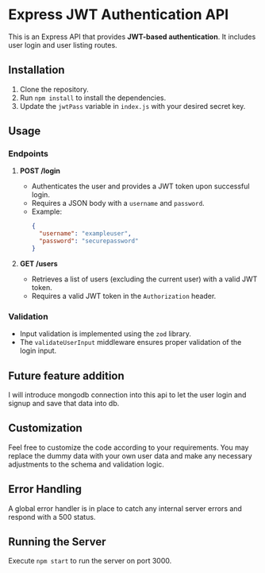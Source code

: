 # Express JWT Authentication API

This is an Express API that provides **JWT-based authentication**. It includes user login and user listing routes.

## Installation

1. Clone the repository.
2. Run `npm install` to install the dependencies.
3. Update the `jwtPass` variable in `index.js` with your desired secret key.

## Usage

### Endpoints

1. **POST /login**
   - Authenticates the user and provides a JWT token upon successful login.
   - Requires a JSON body with a `username` and `password`.
   - Example:
     ```json
     {
       "username": "exampleuser",
       "password": "securepassword"
     }
     ```

2. **GET /users**
   - Retrieves a list of users (excluding the current user) with a valid JWT token.
   - Requires a valid JWT token in the `Authorization` header.
   
### Validation

- Input validation is implemented using the `zod` library.
- The `validateUserInput` middleware ensures proper validation of the login input.

## Future feature addition
I will introduce mongodb connection into this api to let the user login and signup and save that data into db.

## Customization

Feel free to customize the code according to your requirements. You may replace the dummy data with your own user data and make any necessary adjustments to the schema and validation logic.

## Error Handling

A global error handler is in place to catch any internal server errors and respond with a 500 status.

## Running the Server

Execute `npm start` to run the server on port 3000.

